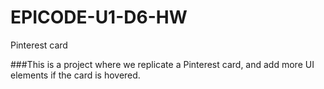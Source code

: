# EPICODE-U1-D6-HW
Pinterest card

###This is a project where we replicate a Pinterest card, and add more UI elements if the card is hovered.
